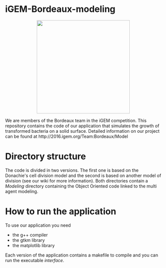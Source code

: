 # iGEM-Bordeaux-modeling

<p align="center">
<img src="http://2016.igem.org/wiki/images/a/ab/LogoTeamBordeaux.png" height="300"/>
</p>

<p>We are members of the Bordeaux team in the iGEM competition. 
This repository contains the code of our application that simulates the growth of transformed bacteria on a solid surface. Detailed information on our project can be found at http://2016.igem.org/Team:Bordeaux/Model </p>

<h1>Directory structure</h1>
<p>The code is divided in two versions. The first one is based on the Donachie's cell division model and the second is based on another model of division (see our wiki for more information). Both directories contain a <i>Modeling</i> directory containing the Object Oriented code linked to the multi agent modeling. </p>

<h1>How to run the application</h1>
To use our application you need 
<ul>
<li>the g++ compiler</li>
<li>the gtkm library</li>
<li>the matplotlib library</li>
</ul>

Each version of the application contains a makefile to compile and you can run the executable <i>interface</i>.

